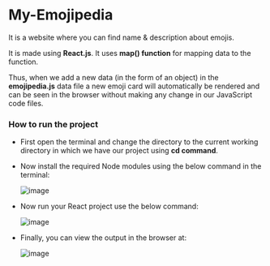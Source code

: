 # My-Emojipedia
It is a website where you can find name &amp; description about emojis.

It is made using **React.js**. It uses **map() function** for mapping data to the function. 

Thus, when we add a new data (in the form of an object) in the **emojipedia.js** data file a new emoji card will automatically be rendered and can be seen in the browser without making any change in our JavaScript code files.

### How to run the project
-	First open the terminal and change the directory to the current working directory in which we have our project using **cd command**.
-	Now install the required Node modules using the below command in the terminal:
  
    ![image](https://github.com/user-attachments/assets/16d97872-68c5-4de4-9ccb-2758d7378e05)

- Now run your React project use the below command:

    ![image](https://github.com/user-attachments/assets/c32d4a69-8317-421c-82b0-fe3b610c7a37)
  
- Finally, you can view the output in the browser at:

  ![image](https://github.com/user-attachments/assets/eaf7c2b6-a67c-4432-b3e9-48dac940b98e)




